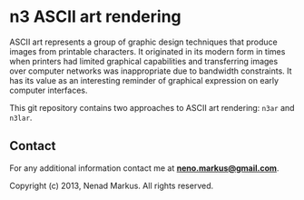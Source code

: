 # n3 ASCII art rendering

ASCII art represents a group of graphic design techniques that produce images from printable characters. It originated in its modern form in times when printers had limited graphical capabilities and transferring images over computer networks was inappropriate due to bandwidth constraints. It has its value as an interesting reminder of graphical expression on early computer interfaces.

This git repository contains two approaches to ASCII art rendering: `n3ar` and `n3lar`.

## Contact

For any additional information contact me at **neno.markus@gmail.com**.

Copyright (c) 2013, Nenad Markus. All rights reserved.

